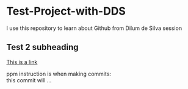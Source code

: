 # Test-Project-with-DDS
I use this repository to learn about Github from Dilum de Silva session

## Test 2 subheading 
[This is a link](www.google.com)

ppm instruction is when making commits:  
this commit will ... 
